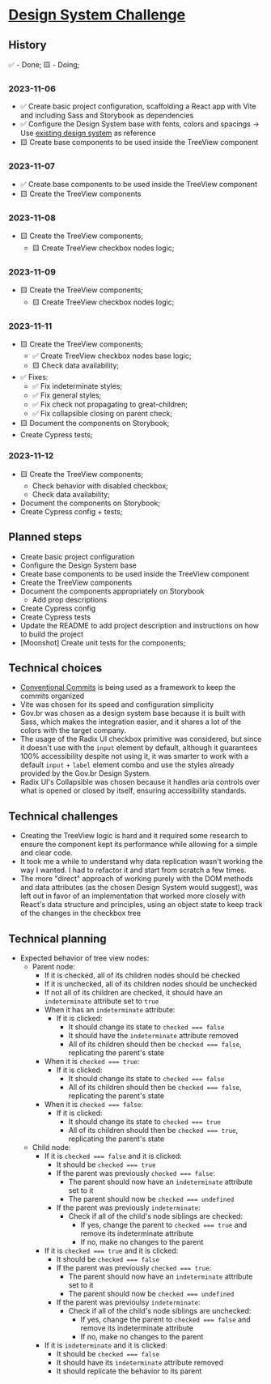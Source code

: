 # [Design System Challenge](https://gist.github.com/andersonba/6b1d07348e7baaf282a27259996d6520)

## History

✅ - Done;
🟨 - Doing;

### 2023-11-06

- ✅ Create basic project configuration, scaffolding a React app with Vite and including Sass and Storybook as dependencies
- ✅ Configure the Design System base with fonts, colors and spacings -> Use [existing design system](#technical-choices) as reference
- 🟨 Create base components to be used inside the TreeView component

### 2023-11-07

- ✅ Create base components to be used inside the TreeView component
- 🟨 Create the TreeView components

### 2023-11-08
- 🟨 Create the TreeView components;
  - 🟨 Create TreeView checkbox nodes logic;

### 2023-11-09
- 🟨 Create the TreeView components;
  - 🟨 Create TreeView checkbox nodes logic;

### 2023-11-11
- 🟨 Create the TreeView components;
  - ✅ Create TreeView checkbox nodes base logic;
  - 🟨 Check data availability;
- ✅ Fixes:
  - ✅ Fix indeterminate styles;
  - ✅ Fix general styles;
  - ✅ Fix check not propagating to great-children;
  - ✅ Fix collapsible closing on parent check;
- 🟨 Document the components on Storybook;
- Create Cypress tests;

### 2023-11-12
- 🟨 Create the TreeView components;
  - Check behavior with disabled checkbox;
  - Check data availability;
- Document the components on Storybook;
- Create Cypress config + tests;

## Planned steps

- Create basic project configuration
- Configure the Design System base
- Create base components to be used inside the TreeView component
- Create the TreeView components
- Document the components appropriately on Storybook
  - Add prop descriptions
- Create Cypress config
- Create Cypress tests
- Update the README to add project description and instructions on how to build the project
- [Moonshot] Create unit tests for the components;

## Technical choices

- [Conventional Commits](https://www.conventionalcommits.org/en/v1.0.0/) is being used as a framework to keep the commits organized
- Vite was chosen for its speed and configuration simplicity
- Gov.br was chosen as a design system base because it is built with Sass, which makes the integration easier, and it shares a lot of the colors with the target company.
- The usage of the Radix UI checkbox primitive was considered, but since it doesn't use with the `input` element by default, although it guarantees 100% accessibility despite not using it, it was smarter to work with a default `input` + `label` element combo and use the styles already provided by the Gov.br Design System.
- Radix UI's Collapsible was chosen because it handles aria controls over what is opened or closed by itself, ensuring accessibility standards.

## Technical challenges

- Creating the TreeView logic is hard and it required some research to ensure the component kept its performance while allowing for a simple and clear code.
- It took me a while to understand why data replication wasn't working the way I wanted. I had to refactor it and start from scratch a few times.
- The more "direct" approach of working purely with the DOM methods and data attributes (as the chosen Design System would suggest), was left out in favor of an implementation that worked more closely with React's data structure and principles, using an object state to keep track of the changes in the checkbox tree

## Technical planning

- Expected behavior of tree view nodes:
  - Parent node:
    - If it is checked, all of its children nodes should be checked
    - If it is unchecked, all of its children nodes should be unchecked
    - If not all of its children are checked, it should have an `indeterminate` attribute set to `true`
    - When it has an `indeterminate` attribute:
      - If it is clicked:
        - It should change its state to `checked === false`
        - It should have the `indeterminate` attribute removed
        - All of its children should then be `checked === false`, replicating the parent's state
    - When it is `checked === true`:
      - If it is clicked:
        - It should change its state to `checked === false`
        - All of its children should then be `checked === false`, replicating the parent's state
    - When it is `checked === false`:
      - If it is clicked:
        - It should change its state to `checked === true`
        - All of its children should then be `checked === true`, replicating the parent's state
  - Child node:
    - If it is `checked === false` and it is clicked:
      - It should be `checked === true`
      - If the parent was previously `checked === false`:
        - The parent should now have an `indeterminate` attribute set to it
        - The parent should now be `checked === undefined`
      - If the parent was previously `indeterminate`:
        - Check if all of the child's node siblings are checked:
          - If yes, change the parent to `checked === true` and remove its indeterminate attribute
          - If no, make no changes to the parent
    - If it is `checked === true` and it is clicked:
      - It should be `checked === false`
      - If the parent was previously `checked === true`:
        - The parent should now have an `indeterminate` attribute set to it
        - The parent should now be `checked === undefined`
      - If the parent was previoulsy `indeterminate`:
        - Check if all of the child's node siblings are unchecked:
          - If yes, change the parent to `checked === false` and remove its indeterminate attribute
          - If no, make no changes to the parent
    - If it is `indeterminate` and it is clicked:
      - It should be `checked === false`
      - It should have its `indeterminate` attribute removed
      - It should replicate the behavior to its parent